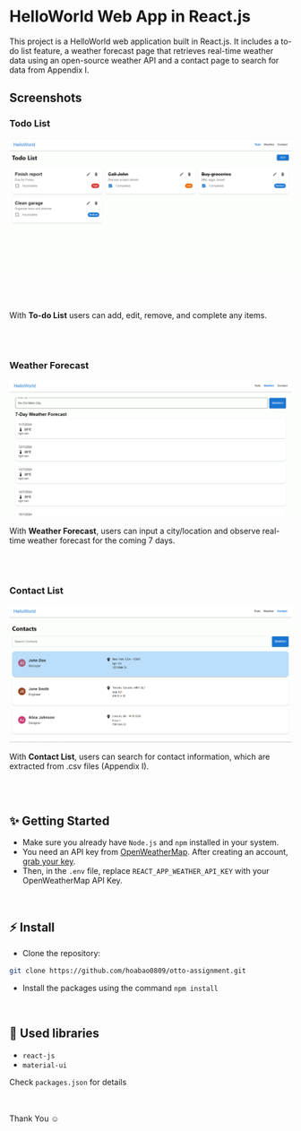 # HelloWorld Web App in React.js

This project is a HelloWorld web application built in React.js. It includes a to-do list feature, a weather forecast page that retrieves real-time weather data using an open-source weather API and a contact page to search for data from Appendix I.

## Screenshots

### Todo List

![Todo List screenshot](./todo-client/public/todolist.png)

<br/>
<br/>

With **To-do List** users can add, edit, remove, and complete any items.

<br/>
<br/>

### Weather Forecast
![Weather Forecast screenshot](./todo-client/public/weather-forecast.png)

With **Weather Forecast**, users can input a city/location and observe real-time weather forecast for the coming 7 days.

<br/>
<br />

### Contact List

![Contact List screenshot](./todo-client/public/contact.png)

With **Contact List**, users can search for contact information, which are extracted from .csv files (Appendix I).

<br/>
<br/>

## ✨ Getting Started

- Make sure you already have `Node.js` and `npm` installed in your system.
- You need an API key from [OpenWeatherMap](https://openweathermap.org/). After creating an account, [grab your key](https://home.openweathermap.org/api_keys).
- Then, in the `.env` file, replace `REACT_APP_WEATHER_API_KEY` with your OpenWeatherMap API Key.

<br/>

## ⚡ Install

- Clone the repository:

```bash
git clone https://github.com/hoabao0809/otto-assignment.git

```

- Install the packages using the command `npm install`

<br/>

## 📙 Used libraries

- `react-js`
- `material-ui`

Check `packages.json` for details

<br/>

<br/>
Thank You ☺
